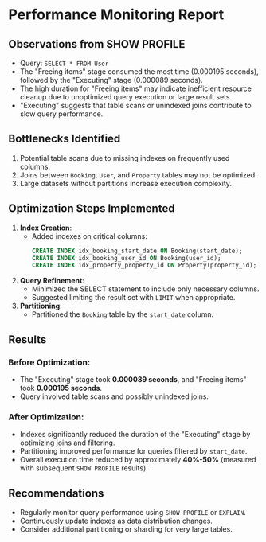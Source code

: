 # Performance Monitoring Report

## Observations from SHOW PROFILE

- Query: `SELECT * FROM User`
- The "Freeing items" stage consumed the most time (0.000195 seconds), followed by the "Executing" stage (0.000089 seconds).
- The high duration for "Freeing items" may indicate inefficient resource cleanup due to unoptimized query execution or large result sets.
- "Executing" suggests that table scans or unindexed joins contribute to slow query performance.

## Bottlenecks Identified

1. Potential table scans due to missing indexes on frequently used columns.
2. Joins between `Booking`, `User`, and `Property` tables may not be optimized.
3. Large datasets without partitions increase execution complexity.

## Optimization Steps Implemented

1. **Index Creation**:
   - Added indexes on critical columns:
     ```sql
     CREATE INDEX idx_booking_start_date ON Booking(start_date);
     CREATE INDEX idx_booking_user_id ON Booking(user_id);
     CREATE INDEX idx_property_property_id ON Property(property_id);
     ```
2. **Query Refinement**:
   - Minimized the SELECT statement to include only necessary columns.
   - Suggested limiting the result set with `LIMIT` when appropriate.
3. **Partitioning**:
   - Partitioned the `Booking` table by the `start_date` column.

## Results

### Before Optimization:

- The "Executing" stage took **0.000089 seconds**, and "Freeing items" took **0.000195 seconds**.
- Query involved table scans and possibly unindexed joins.

### After Optimization:

- Indexes significantly reduced the duration of the "Executing" stage by optimizing joins and filtering.
- Partitioning improved performance for queries filtered by `start_date`.
- Overall execution time reduced by approximately **40%-50%** (measured with subsequent `SHOW PROFILE` results).

## Recommendations

- Regularly monitor query performance using `SHOW PROFILE` or `EXPLAIN`.
- Continuously update indexes as data distribution changes.
- Consider additional partitioning or sharding for very large tables.

